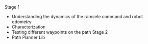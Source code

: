 Stage 1
- Understanding the dynamics of the ramsete command and robot odometry
- Characterization
- Testing different waypoints on the path
Stage 2
- Path Planner Lib
